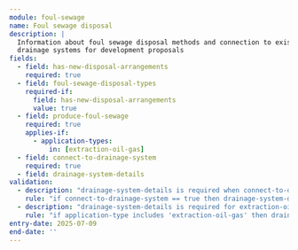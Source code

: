 ```yaml
---
module: foul-sewage
name: Foul sewage disposal
description: |
  Information about foul sewage disposal methods and connection to existing 
  drainage systems for development proposals
fields:
  - field: has-new-disposal-arrangements
    required: true
  - field: foul-sewage-disposal-types
    required-if:
      field: has-new-disposal-arrangements
      value: true
  - field: produce-foul-sewage
    required: true
    applies-if:
      - application-types: 
          in: [extraction-oil-gas]
  - field: connect-to-drainage-system
    required: true
  - field: drainage-system-details
validation:
  - description: "drainage-system-details is required when connect-to-drainage-system is true"
    rule: "if connect-to-drainage-system == true then drainage-system-details is required"
  - description: "drainage-system-details is required for extraction-oil-gas applications"
    rule: "if application-type includes 'extraction-oil-gas' then drainage-system-details is required"
entry-date: 2025-07-09
end-date: ''
---
```

